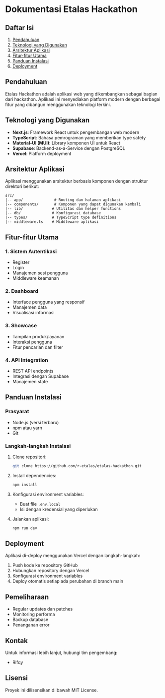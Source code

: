 # Dokumentasi Etalas Hackathon

## Daftar Isi

1. [Pendahuluan](#pendahuluan)
2. [Teknologi yang Digunakan](#teknologi-yang-digunakan)
3. [Arsitektur Aplikasi](#arsitektur-aplikasi)
4. [Fitur-fitur Utama](#fitur-fitur-utama)
5. [Panduan Instalasi](#panduan-instalasi)
6. [Deployment](#deployment)

## Pendahuluan

Etalas Hackathon adalah aplikasi web yang dikembangkan sebagai bagian dari hackathon. Aplikasi ini menyediakan platform modern dengan berbagai fitur yang dibangun menggunakan teknologi terkini.

## Teknologi yang Digunakan

- **Next.js**: Framework React untuk pengembangan web modern
- **TypeScript**: Bahasa pemrograman yang memberikan type safety
- **Material-UI (MUI)**: Library komponen UI untuk React
- **Supabase**: Backend-as-a-Service dengan PostgreSQL
- **Vercel**: Platform deployment

## Arsitektur Aplikasi

Aplikasi menggunakan arsitektur berbasis komponen dengan struktur direktori berikut:

    src/
    |-- app/              # Routing dan halaman aplikasi
    |-- components/       # Komponen yang dapat digunakan kembali
    |-- lib/             # Utilitas dan helper functions
    |-- db/              # Konfigurasi database
    |-- types/           # TypeScript type definitions
    |-- middleware.ts    # Middleware aplikasi

## Fitur-fitur Utama

### 1. Sistem Autentikasi

- Register
- Login
- Manajemen sesi pengguna
- Middleware keamanan

### 2. Dashboard

- Interface pengguna yang responsif
- Manajemen data
- Visualisasi informasi

### 3. Showcase

- Tampilan produk/layanan
- Interaksi pengguna
- Fitur pencarian dan filter

### 4. API Integration

- REST API endpoints
- Integrasi dengan Supabase
- Manajemen state

## Panduan Instalasi

### Prasyarat

- Node.js (versi terbaru)
- npm atau yarn
- Git

### Langkah-langkah Instalasi

1. Clone repositori:

   ```bash
   git clone https://github.com/r-etalas/etalas-hackathon.git
   ```

2. Install dependencies:

   ```bash
   npm install
   ```

3. Konfigurasi environment variables:

   - Buat file `.env.local`
   - Isi dengan kredensial yang diperlukan

4. Jalankan aplikasi:
   ```bash
   npm run dev
   ```

## Deployment

Aplikasi di-deploy menggunakan Vercel dengan langkah-langkah:

1. Push kode ke repository GitHub
2. Hubungkan repository dengan Vercel
3. Konfigurasi environment variables
4. Deploy otomatis setiap ada perubahan di branch main

## Pemeliharaan

- Regular updates dan patches
- Monitoring performa
- Backup database
- Penanganan error

## Kontak

Untuk informasi lebih lanjut, hubungi tim pengembang:

- Rifqy

## Lisensi

Proyek ini dilisensikan di bawah MIT License.
